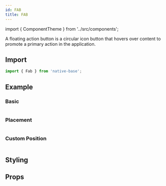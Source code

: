 ```yaml
---
id: FAB
title: FAB
---
```


import { ComponentTheme } from '../src/components';

A floating action button is a circular icon button that hovers over content to promote a primary action in the application.

## Import

```jsx
import { Fab } from 'native-base';
```

## Example

### Basic

```ComponentSnackPlayer path=components,composites,Fab,Basic.tsx

```

### Placement

```ComponentSnackPlayer path=components,composites,Fab,Placement.tsx

```

### Custom Position

```ComponentSnackPlayer path=components,composites,Fab,CustomPosition.tsx

```

## Styling

<ComponentTheme name="fab" componentName="FAB" />

## Props

```ComponentPropTable path=composites,Fab,Fab.tsx

```

